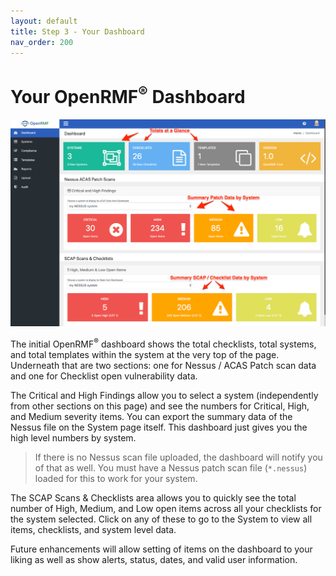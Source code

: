 ```yaml
---
layout: default
title: Step 3 - Your Dashboard
nav_order: 200
---
```


# Your OpenRMF<sup>&reg;</sup> Dashboard

![OpenRMF Dashboard](./assets/dashboard.png)

The initial OpenRMF<sup>&reg;</sup> dashboard shows the total checklists, total systems, and total templates within the system at the very top of the page.  Underneath that are two sections: one for Nessus / ACAS Patch scan data and one for Checklist open vulnerability data.

The Critical and High Findings allow you to select a system (independently from other sections on this page) and see the numbers for Critical, High, and Medium severity items. You can export the summary data of the Nessus file on the System page itself. This dashboard just gives you the high level numbers by system. 

> If there is no Nessus scan file uploaded, the dashboard will notify you of that as well. You must have a Nessus patch scan file (`*.nessus`) loaded for this to work for your system.

The SCAP Scans &amp; Checklists area allows you to quickly see the total number of High, Medium, and Low open items across all your checklists for the system selected. Click on any of these to go to the System to view all items, checklists, and system level data.

Future enhancements will allow setting of items on the dashboard to your liking as well as show alerts, status, dates, and valid user information.